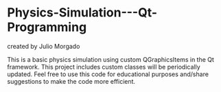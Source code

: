 # Physics-Simulation---Qt-Programming

created by Julio Morgado

This is a basic physics simulation using custom QGraphicsItems in the Qt framework. This project includes custom classes will be periodically updated. Feel free to use this code for educational purposes and/share suggestions to make the code more efficient.

